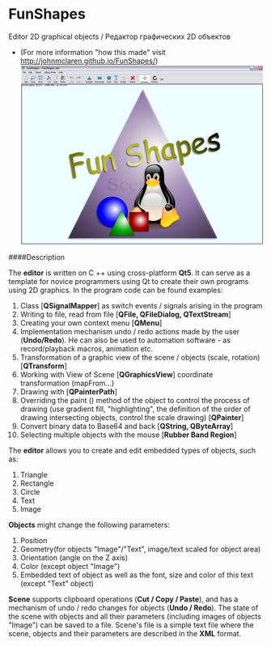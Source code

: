 FunShapes
=========
Editor 2D graphical  objects / Редактор графических 2D объектов
* (For more information "how this made" visit http://johnmclaren.github.io/FunShapes/)
![screenshot](https://github.com/JohnMcLaren/FunShapes/blob/master/funshapes_screenshot.png)

####Description

The **editor** is written on C ++ using cross-platform **Qt5**. It can serve as a template for novice programmers using Qt to create their own programs using 2D graphics. In the program code can be found examples:

1.	Class [**QSignalMapper**] as switch  events / signals arising in the program
2.	Writing to file, read from file [**QFile, QFileDialog, QTextStream**]
3.	Creating your own context menu [**QMenu**]
4.	Implementation mechanism undo / redo actions made by the user (**Undo/Redo**). He can also be used to automation software - as record/playback macros, animation etc.
5.	Transformation of a graphic view of the scene / objects (scale, rotation) [**QTransform**]
6.	Working with View of Scene [**QGraphicsView**] coordinate transformation (mapFrom…)
7.	Drawing with [**QPainterPath**]
8.	Overriding the paint () method of the object to control the process of drawing (use gradient fill, "highlighting", the definition of the order of drawing intersecting objects, control the scale drawing) [**QPainter**]
9.	Convert binary data to Base64 and back [**QString, QByteArray**]
10.	Selecting multiple objects with the mouse [**Rubber Band Region**]

The **editor** allows you to create and edit embedded types of objects, such as:

1.	Triangle
2.	Rectangle
3.	Circle
4.	Text
5.	Image

**Objects** might change the following parameters:

1.	Position
2.	Geometry(for objects "Image"/"Text", image/text scaled for object area)
3.	Orientation (angle on the Z axis)
4.	Color (except object "Image")
5.	Embedded text of object as well as the font, size and color of this text (except "Text" object)

**Scene** supports clipboard operations (**Cut / Copy / Paste**), and has a mechanism of undo / redo changes for objects (**Undo / Redo**). The state of the scene with objects and all their parameters (including images of objects "Image") can be saved to a file. Scene's file is a simple text file where the scene, objects and their parameters are described in the **XML** format.

